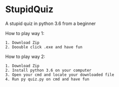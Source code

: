 # StupidQuiz
A stupid quiz in python 3.6 from a beginner

How to play way 1:

    1. Download Zip
    2. Doouble click .exe and have fun

How to play way 2:

    1. Download Zip
    2. Install python 3.6 on your computer
    3. Open your cmd and locate your downloaded file
    4. Run py quiz.py on cmd and have fun
